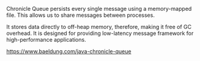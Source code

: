 Chronicle Queue persists every single message using a memory-mapped file. This allows us to share messages between processes.

It stores data directly to off-heap memory, therefore, making it free of GC overhead. It is designed for providing low-latency message framework for high-performance applications.

https://www.baeldung.com/java-chronicle-queue
